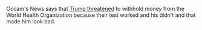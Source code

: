 Occam's News says that <a href="https://www.npr.org/sections/coronavirus-live-updates/2020/04/07/829244345/trump-criticizes-who-and-threatens-to-pull-u-s-funding">Trump threatened</a> to withhold  money from the World Health Organization because their test worked and his didn't and that made him look bad. 
